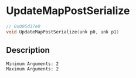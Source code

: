 # UpdateMapPostSerialize
```c
// 0x005d37e0
void UpdateMapPostSerialize(unk p0, unk p1)
```
## Description
```
Minimum Arguments: 2
Maximum Arguments: 2
```

